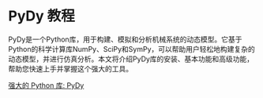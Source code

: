 # PyDy 教程

<show-structure depth="3"/>

PyDy是一个Python库，用于构建、模拟和分析机械系统的动态模型。它基于Python的科学计算库NumPy、SciPy和SymPy，可以帮助用户轻松地构建复杂的动态模型，并进行仿真分析。本文将介绍PyDy库的安装、基本功能和高级功能，帮助您快速上手并掌握这个强大的工具。

<seealso>
<category ref="ref_docs">
    <a href="https://mp.weixin.qq.com/s/qqNeT2gBiquiBSmxEgFvdw">强大的 Python 库: PyDy</a>
</category>
<category ref="ref_github">
</category>
<category ref="ref_issues">
</category>
<category ref="ref_hf">
</category>
<category ref="ref_ms">
</category>
</seealso>

